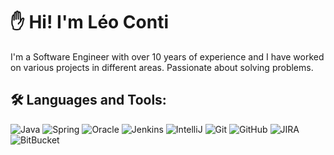 
# ✋ Hi! I'm Léo Conti 

I'm a Software Engineer with over 10 years of experience and I have worked on various projects in different areas.
Passionate about solving problems.


## 🛠 Languages and Tools:
![Java](https://img.shields.io/badge/Java-ED8B00?style=for-the-badge&logo=openjdk&logoColor=white)
![Spring](https://img.shields.io/badge/Spring-6DB33F?style=for-the-badge&logo=spring&logoColor=white)
![Oracle](https://img.shields.io/badge/Oracle-F80000?style=for-the-badge&logo=Oracle&logoColor=white)
![Jenkins](https://img.shields.io/badge/Jenkins-D24939?style=for-the-badge&logo=Jenkins&logoColor=white)
![IntelliJ](https://img.shields.io/badge/-IntelliJ%20IDEA-black?style=for-the-badge&logo=openjdk&logoColor=white)
![Git](https://img.shields.io/badge/-Git-black?style=for-the-badge&logo=openjdk&logoColor=white)
![GitHub](https://img.shields.io/badge/-GitHub-181717?style=for-the-badge&logo=openjdk&logoColor=white)
![JIRA](https://img.shields.io/badge/-JIRA-0052CC?style=for-the-badge&logo=openjdk&logoColor=white)
![BitBucket](https://img.shields.io/badge/-BitBucket-darkblue?style=for-the-badge&logo=openjdk&logoColor=white)

